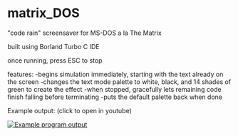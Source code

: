 # matrix_DOS
"code rain" screensaver for MS-DOS a la The Matrix

built using Borland Turbo C IDE

once running, press ESC to stop

features:
  -begins simulation immediately, starting with the text already on the screen
  -changes the text mode palette to white, black, and 14 shades of green to create the effect
  -when stopped, gracefully lets remaining code finish falling before terminating
  -puts the default palette back when done

Example output: (click to open in youtube)

[![Example program output](https://img.youtube.com/vi/VBw3iJgbZq8/0.jpg)](https://youtu.be/VBw3iJgbZq8)
